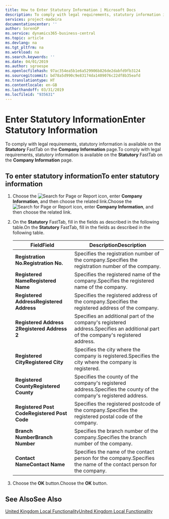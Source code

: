 ```yaml
---
title: How to Enter Statutory Information | Microsoft Docs
description: To comply with legal requirements, statutory information is available on the Statutory FastTab on the Company Information page.
services: project-madeira
documentationcenter: ''
author: SorenGP
ms.service: dynamics365-business-central
ms.topic: article
ms.devlang: na
ms.tgt_pltfrm: na
ms.workload: na
ms.search.keywords: ''
ms.date: 04/01/2019
ms.author: sgroespe
ms.openlocfilehash: 97ac354ea5b1e6a529906b826de2dabfd9fb3124
ms.sourcegitcommit: bd78a5d990c9e83174da1409076c22df8b35eafd
ms.translationtype: HT
ms.contentlocale: en-GB
ms.lasthandoff: 03/31/2019
ms.locfileid: "935631"
---
```

# <a name="enter-statutory-information"></a><span data-ttu-id="a4423-103">Enter Statutory Information</span><span class="sxs-lookup"><span data-stu-id="a4423-103">Enter Statutory Information</span></span>
<span data-ttu-id="a4423-104">To comply with legal requirements, statutory information is available on the **Statutory** FastTab on the **Company Information** page.</span><span class="sxs-lookup"><span data-stu-id="a4423-104">To comply with legal requirements, statutory information is available on the **Statutory** FastTab on the **Company Information** page.</span></span>  

## <a name="to-enter-statutory-information"></a><span data-ttu-id="a4423-105">To enter statutory information</span><span class="sxs-lookup"><span data-stu-id="a4423-105">To enter statutory information</span></span>  

1.  <span data-ttu-id="a4423-106">Choose the ![Search for Page or Report](../../media/ui-search/search_small.png "Search for Page or Report icon") icon, enter **Company Information**, and then choose the related link.</span><span class="sxs-lookup"><span data-stu-id="a4423-106">Choose the ![Search for Page or Report](../../media/ui-search/search_small.png "Search for Page or Report icon") icon, enter **Company Information**, and then choose the related link.</span></span>  
2.  <span data-ttu-id="a4423-107">On the **Statutory** FastTab, fill in the fields as described in the following table.</span><span class="sxs-lookup"><span data-stu-id="a4423-107">On the **Statutory** FastTab, fill in the fields as described in the following table.</span></span>  

    |<span data-ttu-id="a4423-108">Field</span><span class="sxs-lookup"><span data-stu-id="a4423-108">Field</span></span>|<span data-ttu-id="a4423-109">Description</span><span class="sxs-lookup"><span data-stu-id="a4423-109">Description</span></span>|  
    |---------------------------------|---------------------------------------|  
    |<span data-ttu-id="a4423-110">**Registration No.**</span><span class="sxs-lookup"><span data-stu-id="a4423-110">**Registration No.**</span></span>|<span data-ttu-id="a4423-111">Specifies the registration number of the company.</span><span class="sxs-lookup"><span data-stu-id="a4423-111">Specifies the registration number of the company.</span></span>|  
    |<span data-ttu-id="a4423-112">**Registered Name**</span><span class="sxs-lookup"><span data-stu-id="a4423-112">**Registered Name**</span></span>|<span data-ttu-id="a4423-113">Specifies the registered name of the company.</span><span class="sxs-lookup"><span data-stu-id="a4423-113">Specifies the registered name of the company.</span></span>|  
    |<span data-ttu-id="a4423-114">**Registered Address**</span><span class="sxs-lookup"><span data-stu-id="a4423-114">**Registered Address**</span></span>|<span data-ttu-id="a4423-115">Specifies the registered address of the company.</span><span class="sxs-lookup"><span data-stu-id="a4423-115">Specifies the registered address of the company.</span></span>|  
    |<span data-ttu-id="a4423-116">**Registered Address 2**</span><span class="sxs-lookup"><span data-stu-id="a4423-116">**Registered Address 2**</span></span>|<span data-ttu-id="a4423-117">Specifies an additional part of the company's registered address.</span><span class="sxs-lookup"><span data-stu-id="a4423-117">Specifies an additional part of the company's registered address.</span></span>|  
    |<span data-ttu-id="a4423-118">**Registered City**</span><span class="sxs-lookup"><span data-stu-id="a4423-118">**Registered City**</span></span>|<span data-ttu-id="a4423-119">Specifies the city where the company is registered.</span><span class="sxs-lookup"><span data-stu-id="a4423-119">Specifies the city where the company is registered.</span></span>|  
    |<span data-ttu-id="a4423-120">**Registered County**</span><span class="sxs-lookup"><span data-stu-id="a4423-120">**Registered County**</span></span>|<span data-ttu-id="a4423-121">Specifies the county of the company's registered address.</span><span class="sxs-lookup"><span data-stu-id="a4423-121">Specifies the county of the company's registered address.</span></span>|  
    |<span data-ttu-id="a4423-122">**Registered Post Code**</span><span class="sxs-lookup"><span data-stu-id="a4423-122">**Registered Post Code**</span></span>|<span data-ttu-id="a4423-123">Specifies the registered postcode of the company.</span><span class="sxs-lookup"><span data-stu-id="a4423-123">Specifies the registered postal code of the company.</span></span>|  
    |<span data-ttu-id="a4423-124">**Branch Number**</span><span class="sxs-lookup"><span data-stu-id="a4423-124">**Branch Number**</span></span>|<span data-ttu-id="a4423-125">Specifies the branch number of the company.</span><span class="sxs-lookup"><span data-stu-id="a4423-125">Specifies the branch number of the company.</span></span>|  
    |<span data-ttu-id="a4423-126">**Contact Name**</span><span class="sxs-lookup"><span data-stu-id="a4423-126">**Contact Name**</span></span>|<span data-ttu-id="a4423-127">Specifies the name of the contact person for the company.</span><span class="sxs-lookup"><span data-stu-id="a4423-127">Specifies the name of the contact person for the company.</span></span>|  

3.  <span data-ttu-id="a4423-128">Choose the **OK** button.</span><span class="sxs-lookup"><span data-stu-id="a4423-128">Choose the **OK** button.</span></span>  

## <a name="see-also"></a><span data-ttu-id="a4423-129">See Also</span><span class="sxs-lookup"><span data-stu-id="a4423-129">See Also</span></span>  
[<span data-ttu-id="a4423-130">United Kingdom Local Functionality</span><span class="sxs-lookup"><span data-stu-id="a4423-130">United Kingdom Local Functionality</span></span>](united-kingdom-local-functionality.md)
